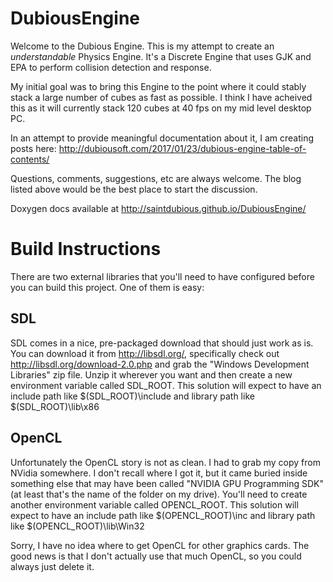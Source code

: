 # DubiousEngine
Welcome to the Dubious Engine. This is my attempt to create an *understandable* Physics Engine. 
It's a Discrete Engine that uses GJK and EPA to perform collision detection and response.

My initial goal was to bring this Engine to the point where it could stably stack a large number
of cubes as fast as possible. I think I have acheived this as it will currently stack 120 cubes
at 40 fps on my mid level desktop PC.

In an attempt to provide meaningful documentation about it, I am creating posts here:
http://dubiousoft.com/2017/01/23/dubious-engine-table-of-contents/

Questions, comments, suggestions, etc are always welcome. The blog listed above would be the
best place to start the discussion.

Doxygen docs available at http://saintdubious.github.io/DubiousEngine/

# Build Instructions
There are two external libraries that you'll need to have configured before you can build this 
project. One of them is easy:

## SDL
SDL comes in a nice, pre-packaged download that should just work as is. You can download it
from http://libsdl.org/, specifically check out http://libsdl.org/download-2.0.php and grab the
"Windows Development Libraries" zip file. Unzip it wherever you want and then create a new
environment variable called SDL_ROOT. This solution will expect to have an include path
like $(SDL_ROOT)\include and library path like $(SDL_ROOT)\lib\x86

## OpenCL
Unfortunately the OpenCL story is not as clean. I had to grab my copy from NVidia somewhere.
I don't recall where I got it, but it came buried inside something else that may have been
called "NVIDIA GPU Programming SDK" (at least that's the name of the folder on my drive). You'll
need to create another environment variable called OPENCL_ROOT. This solution will expect to 
have an include path like $(OPENCL_ROOT)\inc and library path like $(OPENCL_ROOT)\lib\Win32

Sorry, I have no idea where to get OpenCL for other graphics cards. The good news is that I don't
actually use that much OpenCL, so you could always just delete it.